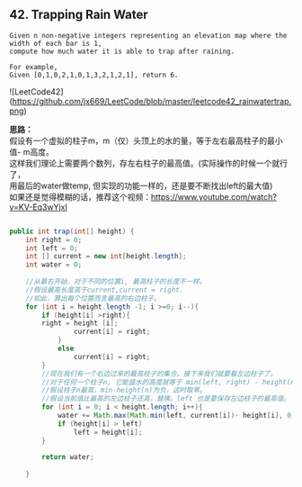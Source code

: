 ## 42. Trapping Rain Water

	Given n non-negative integers representing an elevation map where the width of each bar is 1, 
	compute how much water it is able to trap after raining.

	For example, 
	Given [0,1,0,2,1,0,1,3,2,1,2,1], return 6.

![LeetCode42]
(https://github.com/jx669/LeetCode/blob/master/leetcode42_rainwatertrap.png)

**思路：** <br>
假设有一个虚拟的柱子m，m（仅）头顶上的水的量，等于左右最高柱子的最小值- m高度。<br>
这样我们理论上需要两个数列，存左右柱子的最高值。(实际操作的时候一个就行了，<br>
用最后的water做temp, 但实现的功能一样的，还是要不断找出left的最大值) <br>
如果还是觉得模糊的话，推荐这个视频：https://www.youtube.com/watch?v=KV-Eq3wYjxI

```java

public int trap(int[] height) {
	int right = 0;
	int left = 0;
	int [] current = new int[height.length];
	int water = 0;
		
	//从最右开始，对于不同的位置i, 最高柱子的长度不一样。
	//假设最高长度高于current,current = right.
	//如此，算出每个位置而言最高的右边柱子。
	for (int i = height.length -1; i >=0; i--){
		if (height[i] >right){
		right = height [i];
				current[i] = right;
			}
			else
				current[i] = right;
		}
		//现在我们有一个右边过来的最高柱子的集合。接下来我们就要看左边柱子了。
		//对于任何一个柱子n, 它能盛水的高度就等于 min(left, right) - height(n)
		//假设柱子n最高，min-height(n)为负，这时取零。
		//假设当前值比最高的左边柱子还高，替换。left 也是要保存左边柱子的最高值。
		for (int i = 0; i < height.length; i++){
			water += Math.max(Math.min(left, current[i])- height[i], 0); 
			if (height[i] > left)
				left = height[i]; 
		}
	
		return water; 
		
	}